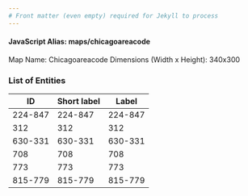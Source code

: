 ```yaml
---
# Front matter (even empty) required for Jekyll to process
---
```


#### JavaScript Alias: maps/chicagoareacode

Map Name: Chicagoareacode
Dimensions (Width x Height): 340x300





### List of Entities

ID | Short label | Label
---|---|---|
224-847|224-847|224-847
312|312|312
630-331|630-331|630-331
708|708|708
773|773|773
815-779|815-779|815-779

